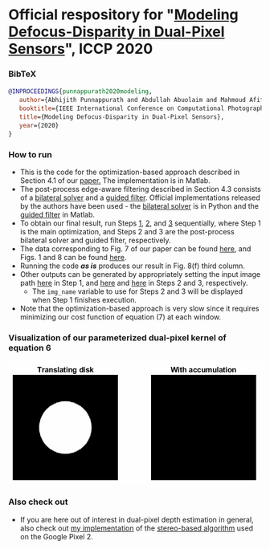 # Official respository for "[Modeling Defocus-Disparity in Dual-Pixel Sensors](https://abhijithpunnappurath.github.io/ICCP2020.pdf)", ICCP 2020

### BibTeX
```BibTeX
@INPROCEEDINGS{punnappurath2020modeling,
   author={Abhijith Punnappurath and Abdullah Abuolaim and Mahmoud Afifi and Michael S. Brown},
   booktitle={IEEE International Conference on Computational Photography (ICCP)}, 
   title={Modeling Defocus-Disparity in Dual-Pixel Sensors}, 
   year={2020}
}
```
### How to run
 - This is the code for the optimization-based approach described in Section 4.1 of our [paper.](https://abhijithpunnappurath.github.io/ICCP2020.pdf) The implementation is in Matlab.   
 - The post-process edge-aware filtering described in Section 4.3 consists of a [bilateral solver](https://arxiv.org/abs/1511.03296) and a [guided filter](http://kaiminghe.com/publications/eccv10guidedfilter.pdf). Official implementations released by the authors have been used - the [bilateral solver](https://github.com/poolio/bilateral_solver) is in Python and the [guided filter](http://kaiminghe.com/eccv10/) in Matlab.
 - To obtain our final result, run Steps [1](./Step1_optimization.m), [2](./Step2_bilateral_solver.py), and [3](./Step3_guided_filter.m) sequentially, where Step 1 is the main optimization, and Steps 2 and 3 are the post-process bilateral solver and guided filter, respectively.
 - The data corresponding to Fig. 7 of our paper can be found [here](./Quantitative), and Figs. 1 and 8 can be found [here](./Qualitative).
 - Running the code **_as is_** produces our result in Fig. 8(f) third column.
 - Other outputs can be generated by appropriately setting the input image path [here](./Step1_optimization.m#L25-L28) in Step 1, and [here](./Step2_bilateral_solver.py#L165-L166) and [here](./Step3_guided_filter.m#L15-L16) in Steps 2 and 3, respectively.
    - The ```img_name``` variable to use for Steps 2 and 3 will be displayed when Step 1 finishes execution.
 - Note that the optimization-based approach is very slow since it requires minimizing our cost function of equation (7) at each window.
 
 ### Visualization of our parameterized dual-pixel kernel of equation 6
 ![DP gif](DP_animation.gif)
 
 ### Also check out
  - If you are here out of interest in dual-pixel depth estimation in general, also check out [my implementation](https://github.com/abhijithpunnappurath/dual-pixel-stereo-disparity) of the [stereo-based algorithm](https://arxiv.org/abs/1806.04171) used on the Google Pixel 2.
